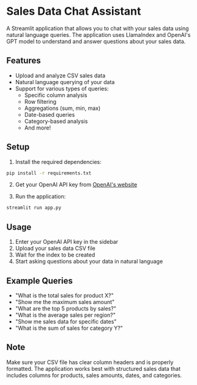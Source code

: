 # Sales Data Chat Assistant

A Streamlit application that allows you to chat with your sales data using natural language queries. The application uses LlamaIndex and OpenAI's GPT model to understand and answer questions about your sales data.

## Features

- Upload and analyze CSV sales data
- Natural language querying of your data
- Support for various types of queries:
  - Specific column analysis
  - Row filtering
  - Aggregations (sum, min, max)
  - Date-based queries
  - Category-based analysis
  - And more!

## Setup

1. Install the required dependencies:
```bash
pip install -r requirements.txt
```

2. Get your OpenAI API key from [OpenAI's website](https://platform.openai.com/api-keys)

3. Run the application:
```bash
streamlit run app.py
```

## Usage

1. Enter your OpenAI API key in the sidebar
2. Upload your sales data CSV file
3. Wait for the index to be created
4. Start asking questions about your data in natural language

## Example Queries

- "What is the total sales for product X?"
- "Show me the maximum sales amount"
- "What are the top 5 products by sales?"
- "What is the average sales per region?"
- "Show me sales data for specific dates"
- "What is the sum of sales for category Y?"

## Note

Make sure your CSV file has clear column headers and is properly formatted. The application works best with structured sales data that includes columns for products, sales amounts, dates, and categories. 